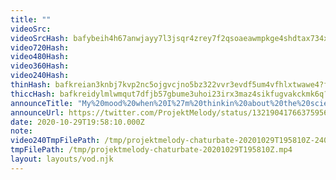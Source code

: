 ```yaml
---
title: ""
videoSrc: 
videoSrcHash: bafybeih4h67anwjayy7l3jsqr4zrey7f2qsoaeawmpkge4shdtax734xdy?filename=projektmelody-chaturbate-2020-10-29.mp4
video720Hash: 
video480Hash: 
video360Hash: 
video240Hash: 
thinHash: bafkreian3knbj7kvp2nc5ojgvcjno5bz322vvr3evdf5um4vfhlxtwawe4?filename=20201029T195810Z_thin.jpg
thiccHash: bafkreidylmlwmqut7dfjb57gbume3uhoi23irx3maz4sikfugvakckmk6q?filename=20201029T195810Z_thicc.jpg
announceTitle: "My%20mood%20when%20I%27m%20thinkin%20about%20the%20science%20team"
announceUrl: https://twitter.com/ProjektMelody/status/1321904176637595648
date: 2020-10-29T19:58:10.000Z
note: 
video240TmpFilePath: /tmp/projektmelody-chaturbate-20201029T195810Z-240p.mp4
tmpFilePath: /tmp/projektmelody-chaturbate-20201029T195810Z.mp4
layout: layouts/vod.njk
---
```


